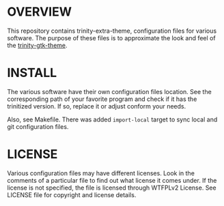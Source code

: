 OVERVIEW
========

This repository contains trinity-extra-theme, configuration files for
various software.  The purpose of these files is to approximate the
look and feel of the [trinity-gtk-theme][1].

[1]: https://github.com/zeppe-lin/trinity-gtk-theme


INSTALL
=======

The various software have their own configuration files location.  See
the corresponding path of your favorite program and check if it has the
trinitized version.  If so, replace it or adjust conform your needs.

Also, see Makefile.  There was added `import-local` target to sync local
and git configuration files.


LICENSE
=======

Various configuration files may have different licenses.  Look in the
comments of a particular file to find out what license it comes under.
If the license is not specified, the file is licensed through WTFPLv2
License.  See LICENSE file for copyright and license details.
